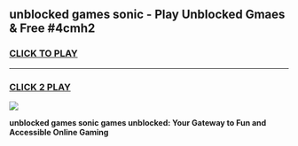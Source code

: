 
## unblocked games sonic - Play Unblocked Gmaes & Free #4cmh2
<h3>
<a href="https://news.freeplayer.one?title=unblocked_games_sonic&ref=03M">CLICK TO PLAY</a></h3>
<hr>

<h3>
<a href="https://news.freeplayer.one?title=unblocked_games_sonic&ref=03M">CLICK 2 PLAY</a>
  
</h3>

<a href="https://news.freeplayer.one?title=unblocked_games_sonic&ref=03M"><img src="https://clearcache.store/games.png"></a>


**unblocked games sonic games unblocked: Your Gateway to Fun and Accessible Online Gaming**
